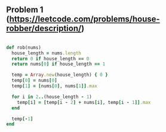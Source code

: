 ## Problem 1 (https://leetcode.com/problems/house-robber/description/)
```ruby

def rob(nums)
  house_length = nums.length
  return 0 if house_length == 0
  return nums[0] if house_length == 1

  temp = Array.new(house_length) { 0 }
  temp[0] = nums[0]
  temp[1] = [nums[0], nums[1]].max

  for i in 2..(house_length - 1)
    temp[i] = [temp[i - 2] + nums[i], temp[i - 1]].max
  end

  temp[-1]
end

```
